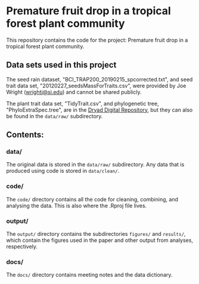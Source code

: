 # Premature fruit drop in a tropical forest plant community

This repository contains the code for the project: Premature fruit drop in a tropical forest plant community.

## Data sets used in this project

The seed rain dataset, "BCI_TRAP200_20190215_spcorrected.txt", and seed trait data set, "20120227_seedsMassForTraits.csv", were provided by Joe Wright (wrightj@si.edu) and cannot be shared publicly.

The plant trait data set, "TidyTrait.csv", and phylogenetic tree, "PhyloExtraSpec.tree", are in the [Dryad Digital Repository](https://doi.org/10.5061/dryad.230j5ch), but they can also be found in the `data/raw/` subdirectory.

## Contents:

### data/
The original data is stored in the `data/raw/` subdirectory. Any data that is produced using code is stored in `data/clean/`.

### code/
The `code/` directory contains all the code for cleaning, combining, and analysing the data. This is also where the .Rproj file lives.

### output/
The `output/` directory contains the subdirectories `figures/` and `results/`, which contain the figures used in the paper and other output from analyses, respectively.

### docs/
The `docs/` directory contains meeting notes and the data dictionary.